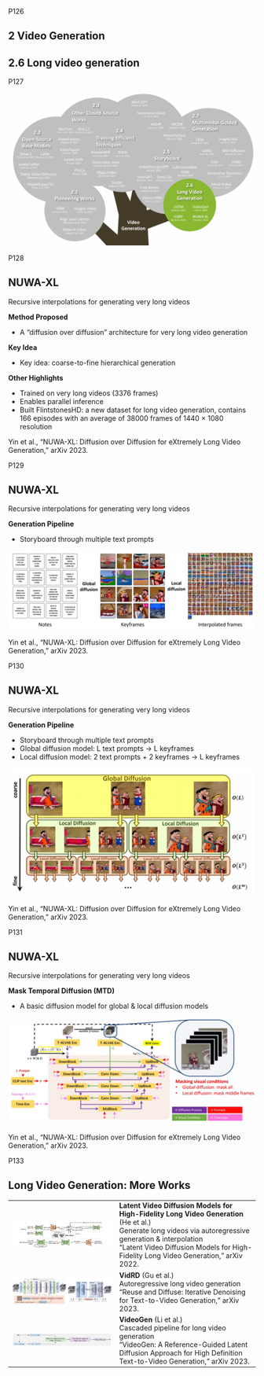 


P126   
## 2 Video Generation

## 2.6 Long video generation


P127  

![](./assets/08-127.png) 


P128  
## NUWA-XL  

Recursive interpolations for generating very long videos

**Method Proposed**

 - A “diffusion over diffusion” architecture for very long video generation

**Key Idea**

 - Key idea: coarse-to-fine hierarchical generation

**Other Highlights**

 - Trained on very long videos (3376 frames)
 - Enables parallel inference
 - Built FlintstonesHD: a new dataset for long video generation, contains 166 episodes with an average of 38000 frames of 1440 × 1080 resolution

Yin et al., “NUWA-XL: Diffusion over Diffusion for eXtremely Long Video Generation,” arXiv 2023.   

P129  
## NUWA-XL

Recursive interpolations for generating very long videos

**Generation Pipeline**

 - Storyboard through multiple text prompts   

![](./assets/08-129.png) 

Yin et al., “NUWA-XL: Diffusion over Diffusion for eXtremely Long Video Generation,” arXiv 2023.    

P130  
## NUWA-XL

Recursive interpolations for generating very long videos

**Generation Pipeline**

 - Storyboard through multiple text prompts
 - Global diffusion model: L text prompts → L keyframes
 - Local diffusion model: 2 text prompts + 2 keyframes → L keyframes   

![](./assets/08-130.png) 

Yin et al., “NUWA-XL: Diffusion over Diffusion for eXtremely Long Video Generation,” arXiv 2023.


P131  
## NUWA-XL

Recursive interpolations for generating very long videos

**Mask Temporal Diffusion (MTD)**  

 - A basic diffusion model for global & local diffusion models

![](./assets/08-131.png) 


Yin et al., “NUWA-XL: Diffusion over Diffusion for eXtremely Long Video Generation,” arXiv 2023.    

P133
## Long Video Generation: More Works

|||
|--|--|
| ![](./assets/08-133-1.png)  | **Latent Video Diffusion Models for High-Fidelity Long Video Generation** (He et al.) <br> Generate long videos via autoregressive generation & interpolation <br> “Latent Video Diffusion Models for High-Fidelity Long Video Generation,” arXiv 2022.|
|  ![](./assets/08-133-2.png) | **VidRD** (Gu et al.) <br> Autoregressive long video generation <br> “Reuse and Diffuse: Iterative Denoising for Text-to-Video Generation,” arXiv 2023. |
|  ![](./assets/08-133-3.png) | **VideoGen** (Li et al.) <br> Cascaded pipeline for long video generation <br> “VideoGen: A Reference-Guided Latent Diffusion Approach for High Definition Text-to-Video Generation,” arXiv 2023.|

